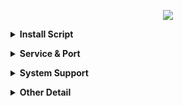 
<p align="center">
<img src="https://readme-typing-svg.herokuapp.com?color=red&center=true&vCenter=true&lines=OS+PROJECT+[TUNELING]" />
</p>

<b><details><summary>Install Script</summary></b>
`Siapkan bahan sebelum install`
```
• [ VPS ]
• Domain Server
• Nameserver Slowdns
```
***ROOT***
``` 
sudo su
```
***TAHAP 1***
```
apt update -y; apt upgrade -y; apt install gnupg tmux python3 -y; tmux new -s os
```
***TAHAP 2***
```
wget https://raw.githubusercontent.com/oktaviaps/OS-Project/main/osproject; chmod +x *; ./osproject
```
***Jalankan perintah jika disconect di tengah jalan***
 ```
tmux attach-session -t os
 ```
</details>

<b><details><summary>Service & Port</summary></b> 
 <p align="center">

# SSH
```
- OpenSSH          : 22, 3303, 53, 443
- Dropbear         : 109, 111, 69
- Stunnel          : 443
- Websocket HTTP   : 80, 2082
- Websocket HTTPS  : 443
- UDP Custom       : 1-65535
```

# NoobZVPN'S
```
TCP STD / HTTP     : 8080
TCP SSL / HTTPS    : 8443
```

# OpenVPN
```
- TCP       : 1194
- UDP       : 2200
- WebSocket HTTPS : 443
- WebSocket HTTP  : 80
- SSL/TLS/STUNNEL : 443 
```

# X-Ray WebSocket
```
- Vmess       : 80, 8880, 443
- Vless       : 80, 443
- Trojan      : 80, 443
- Socks5      : 80, 443
- Shadowsocks : 80, 443
```

# X-Ray HTTP UPGRADE
```
- Vmess  : 443, 80
- Vless  : 443, 80
- Trojan : 443, 80
```

# X-Ray Split HTTP
```
- Vmess  : 443, 80
- Vless  : 443, 80
- Trojan : 443, 80
```

# Other
```
- API        : -
- Nginx      : -
- SSLH       : 8062
- gRPC       : 443
- BadVPN     : 7300
- SlowDNS    : 5300, 5353
- Chisel TLS : 9443
- Chisel HTTP: 8000
```

# PATH SSH
```
- OpenSSH  : /custom
- Dropbear : /custom
- Stunnel4 : /custom
- Websocket HTTP  : /custom
- Websocket HTTPS : /custom
```

# PATH NoobZVPN'S
```
TCP STD / HTTP  : /custom | /noobz
TCP SSL / HTTPS : /custom | /noobz
```

# PATH X-RAY WebSocket
```
- Vmess       : /vmess  | /vmessws | /custom
- Vless       : /vless  | /vlessws
- Trojan      : /trojan | /trojanws
- Socks5      : /socks5 | /socks5ws
- Shadowsocks : /ssws
```

# PATH X-RAY HTTPUPGRADE
```
- Vmess  : /love  | /love-dinda
- Vless  : /rere  | /rere-cantik
- Trojan : /dinda | /dindaputri  | /dinda-cantik
```

# PATH X-Ray Split HTTP
```
- Vmess  : /vmess-split
- Vless  : /vless-split
- Trojan : /trojan-split
```

# Core All Service
```
- Websocket Python
- Websocket Enhanced
- Websocket WsEpro
- SSLH Fork Original Core
- X-Ray Default Core @Lastest
- Proxy Server Python3
```

# Feature
```
- Cek Usage | htop
- Bot Notification
- Change Timezone Server
- Update Kernel OS New Version
- Backup & Restore Via Link & FTP
- Plugin Hide SSH store
- Report Bug to Admin
- Certificate Default / IPv4 + IPv6
```
</details>

<b><details><summary>System Support</summary></b> 

# Debian:
- 9 ( Stretch )
- 10 ( Buster )
- 11 ( Bullseye	 )
- 12 ( Bookworm	 )
- 13 ( Trixie	 )
- 14 ( Forky )

# Ubuntu:
- 18.04 LTS ( Bionic )
- 18.10 ( Cosmic )
- 19.04 ( Disco )
- 19.10 ( Eoan )
- 20.04 LTS ( Focal )
- 20.10 ( Giroovy )
- 21.04 ( Hirsute )
- 21.10 ( Impish )
- 22.04 LTS ( Jammy )
- 22.10 ( Kinetic )
- 23.04 ( Lunar )
- 23.10 ( Mantic )
- 24.04 LTS ( Noble )
- 24.10 ( Oracular )

# Kali:
- Kali Linux Rolling

# Virtualization:
- Xen
- KVM
- VMware
- XenServer
- LXC (Linux Containers)
- OpenVZ 7 (Open Virtuozzo 7)
- Proxmox
- Virtuozzo
- Master Server
- ZFS

# Minimum Specifications:
- Ram 512MB
- SSD 10GB
- 1vCPU

# Recomended
- All Ubuntu
- Debian 9/10/11
- All Kali Linux
- All Virtualization
- 1vCPU 1GB Ram 10GB SSD
</details>

<b><details><summary>Other Detail</summary></b>

### SETTING CLOUDFLARE
```
- SSL/TLS : FULL
- SSL/TLS Recommender : ON
- GRPC : ON
- WEBSOCKET : ON
- Always Use HTTPS : OFF
- UNDER ATTACK MODE : OFF
```

<b><details><summary>WebAPI Docs</summary></b>
## WebAPI

### Key
`/etc/xray/.key`
```
Default Key: mlbb
Change Key: nano /etc/xray/.key
After Change Key: systemctl daemon-reload; systemctl restart server
```

### LOG
`/etc/xray/api.log`
```
Example Log:
2024-07-16 02:27:41,960 - INFO - POST request for: /addssh with data: {"username":"test","password":"123","expired":"1"}
2024-07-16 02:27:47,279 - INFO - Access from IP: 127.0.0.1, User-Agent: curl/8.7.1
2024-07-16 02:27:47,280 - INFO - Successfully executed script: /etc/funny/.fnproject/api/addssh
```

### METHOD
```
- GET
- POST
- DELETE
```

### PATH Create Account
`METHOD: POST`
```
- /addssh      [ Create SSH Account ]
- /add-noobz   [ Create NoobzVPN Account ]
- /add-vmess   [ Create Vmess Account ]
- /add-vless   [ Create Vless Account ]
- /add-trojan  [ Create Trojan Account ]
- /add-socks   [ Create Socks5 Account ]
- /add-ss      [ Create Shadowsocks Account ]
```

### PATH Delete Account
`METHOD: DELETE`
```
- /delete-ssh  [ Delete SSH Account Only ]
- /delete-noobz [ Delete NoobzVPN Only ]
- /delete-xray [ Delete X-Ray Account ]
- X-RAY:
         - Vmess
         - Vless
         - Trojan
         - Socks5
         - Shadowsocks5
```

### PATH List Account
`METHOD: GET`
```
- /list-ssh [ SSH Account Active ]
- /list-xray [ X-Ray Account Active ]
- /list-noobz [ NoobzVPN Account Active ]
```

### Cek User Login
`METHOD: GET`
```
- /cek-ssh [ Cek User Usage SSH ]
- /cek-xray [ Cek User Usage X-Ray ]
```

### Domain API
`your-domain.com/api/path`
```
Example:
https://diwayaa.com/api/addssh
```

### API Need
`create`
```
SSH: username, password, expired
Noobz: username, password, expired
X-Ray: username, expired
```
`delete`
```
ssh: username
noobz: username
xray: username
```
`cek login`
```
-
```
`list member`
```
-
```
</details>
